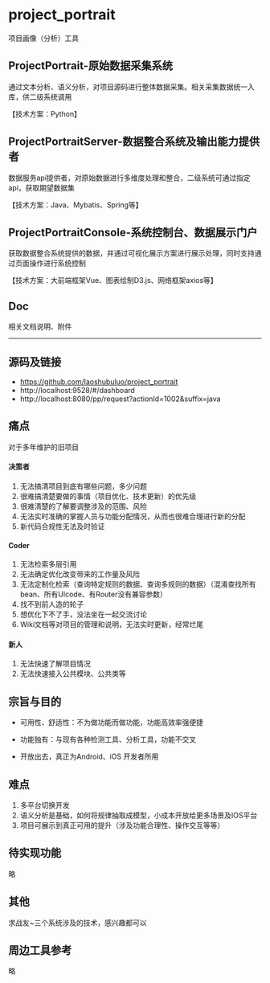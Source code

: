 # project_portrait
项目画像（分析）工具


## ProjectPortrait-原始数据采集系统
通过文本分析、语义分析，对项目源码进行整体数据采集。相关采集数据统一入库，供二级系统调用

【技术方案：Python】


## ProjectPortraitServer-数据整合系统及输出能力提供者
数据服务api提供者，对原始数据进行多维度处理和整合，二级系统可通过指定api，获取期望数据集

【技术方案：Java、Mybatis、Spring等】


## ProjectPortraitConsole-系统控制台、数据展示门户
获取数据整合系统提供的数据，并通过可视化展示方案进行展示处理，同时支持通过页面操作进行系统控制

【技术方案：大前端框架Vue、图表绘制D3.js、网络框架axios等】


## Doc
相关文档说明、附件

------------


## 源码及链接
- https://github.com/laoshubuluo/project_portrait
- http://localhost:9528/#/dashboard
- http://localhost:8080/pp/request?actionId=1002&suffix=java


## 痛点
对于多年维护的旧项目
#### 决策者
1. 无法搞清项目到底有哪些问题，多少问题
2. 很难搞清楚要做的事情（项目优化、技术更新）的优先级
3. 很难清楚的了解要调整涉及的范围、风险
4. 无法实时准确的掌握人员与功能分配情况，从而也很难合理进行新的分配
5. 新代码合规性无法及时验证


#### Coder
1. 无法检索多层引用
2. 无法确定优化改变带来的工作量及风险
3. 无法定制化检索（查询特定规则的数据、查询多规则的数据）（混淆查找所有bean、所有UIcode、有Router没有兼容参数）
4. 找不到前人造的轮子
5. 想优化下不了手，没法坐在一起交流讨论
6. Wiki文档等对项目的管理和说明，无法实时更新，经常烂尾


#### 新人
1. 无法快速了解项目情况
2. 无法快速接入公共模块、公共类等


## 宗旨与目的
- 可用性、舒适性：不为做功能而做功能，功能高效率强便捷
- 功能独有：与现有各种检测工具、分析工具，功能不交叉

- 开放出去，真正为Android、iOS 开发者所用


## 难点
1. 多平台切换开发
2. 语义分析是基础，如何将规律抽取成模型，小成本开放给更多场景及IOS平台
3. 项目可展示到真正可用的提升（涉及功能合理性、操作交互等等）


## 待实现功能
略


## 其他
求战友~三个系统涉及的技术，感兴趣都可以


## 周边工具参考
略

